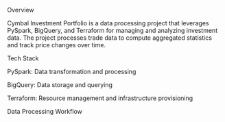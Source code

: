 Overview

Cymbal Investment Portfolio is a data processing project that leverages PySpark, BigQuery, and Terraform for managing and analyzing investment data. The project processes trade data to compute aggregated statistics and track price changes over time.

Tech Stack

PySpark: Data transformation and processing

BigQuery: Data storage and querying

Terraform: Resource management and infrastructure provisioning

Data Processing Workflow